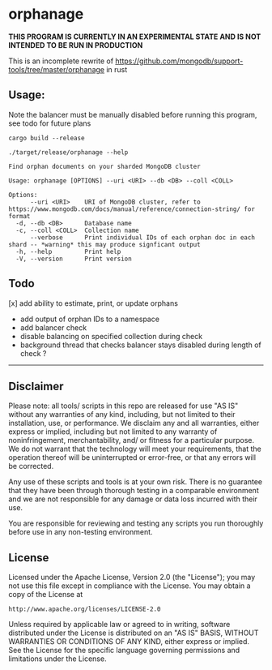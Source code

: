 # orphanage

**THIS PROGRAM IS CURRENTLY IN AN EXPERIMENTAL STATE AND IS NOT INTENDED TO BE RUN IN PRODUCTION**


This is an incomplete rewrite of https://github.com/mongodb/support-tools/tree/master/orphanage in rust

## Usage:

Note the balancer must be manually disabled before running this program, see todo for future plans

`cargo build --release`

`./target/release/orphanage --help`

```
Find orphan documents on your sharded MongoDB cluster

Usage: orphanage [OPTIONS] --uri <URI> --db <DB> --coll <COLL>

Options:
      --uri <URI>    URI of MongoDB cluster, refer to https://www.mongodb.com/docs/manual/reference/connection-string/ for format
  -d, --db <DB>      Database name
  -c, --coll <COLL>  Collection name
      --verbose      Print individual IDs of each orphan doc in each shard -- *warning* this may produce signficant output
  -h, --help         Print help
  -V, --version      Print version
```

## Todo
[x] add ability to estimate, print, or update orphans
* add output of orphan IDs to a namespace
* add balancer check
* disable balancing on specified collection during check
* background thread that checks balancer stays disabled during length of check ?


---

 ## Disclaimer

   Please note: all tools/ scripts in this repo are released for use "AS
   IS" without any warranties of any kind, including, but not limited to
   their installation, use, or performance. We disclaim any and all
   warranties, either express or implied, including but not limited to
   any warranty of noninfringement, merchantability, and/ or fitness for
   a particular purpose. We do not warrant that the technology will
   meet your requirements, that the operation thereof will be
   uninterrupted or error-free, or that any errors will be corrected.

   Any use of these scripts and tools is at your own risk. There is no
   guarantee that they have been through thorough testing in a
   comparable environment and we are not responsible for any damage
   or data loss incurred with their use.

   You are responsible for reviewing and testing any scripts you run
   thoroughly before use in any non-testing environment.


 ## License

  Licensed under the Apache License, Version 2.0 (the "License");
  you may not use this file except in compliance with the License.
  You may obtain a copy of the License at

    http://www.apache.org/licenses/LICENSE-2.0

  Unless required by applicable law or agreed to in writing, software
  distributed under the License is distributed on an "AS IS" BASIS,
  WITHOUT WARRANTIES OR CONDITIONS OF ANY KIND, either express or implied.
  See the License for the specific language governing permissions and
  limitations under the License.
